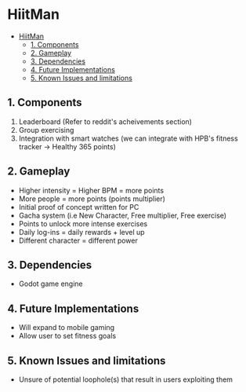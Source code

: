 # HiitMan

- [HiitMan](#hiitman)
  - [1. Components](#1-components)
  - [2. Gameplay](#2-gameplay)
  - [3. Dependencies](#3-dependencies)
  - [4. Future Implementations](#4-future-implementations)
  - [5. Known Issues and limitations](#5-known-issues-and-limitations)

## 1. Components

1. Leaderboard (Refer to reddit's acheivements section)
2. Group exercising
3. Integration with smart watches (we can integrate with HPB's fitness tracker -> Healthy 365 points)

## 2. Gameplay

- Higher intensity = Higher BPM = more points
- More people = more points (points multiplier)
- Initial proof of concept written for PC
- Gacha system (i.e New Character, Free multiplier, Free exercise)
- Points to unlock more intense exercises
- Daily log-ins = daily rewards + level up
- Different character = different power

## 3. Dependencies

- Godot game engine

## 4. Future Implementations

- Will expand to mobile gaming
- Allow user to set fitness goals

## 5. Known Issues and limitations

- Unsure of potential loophole(s) that result in users exploiting them
